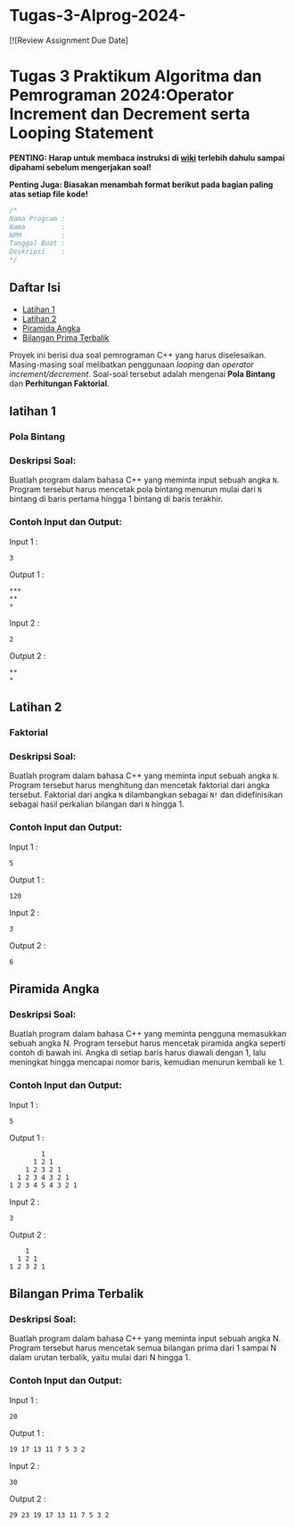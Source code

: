 # Tugas-3-Alprog-2024-
[![Review Assignment Due Date]
# Tugas 3 Praktikum Algoritma dan Pemrograman 2024:Operator Increment dan Decrement serta Looping Statement

**PENTING: Harap untuk membaca instruksi di [wiki](https://github.com/praktikum-tiunpad-angkatan-2022/modul-algoritma-dan-pemrograman/wiki) terlebih dahulu sampai dipahami sebelum mengerjakan soal!**

**Penting Juga: Biasakan menambah format berikut pada bagian paling atas setiap file kode!**

```cpp
/*
Nama Program :
Nama         :
NPM          :
Tanggal Buat :
Deskripsi    :
*/
```

## Daftar Isi
- [Latihan 1](#latihan-1)
- [Latihan 2](#latihan-2)
- [Piramida Angka](#piramida-Angka)
- [Bilangan Prima Terbalik](#Bilangan-Prima-Terbalik)

Proyek ini berisi dua soal pemrograman C++ yang harus diselesaikan. Masing-masing soal melibatkan penggunaan *looping* dan *operator increment/decrement*. Soal-soal tersebut adalah mengenai **Pola Bintang** dan **Perhitungan Faktorial**.

## latihan 1
### Pola Bintang

### Deskripsi Soal:
Buatlah program dalam bahasa C++ yang meminta input sebuah angka `N`. Program tersebut harus mencetak pola bintang menurun mulai dari `N` bintang di baris pertama hingga 1 bintang di baris terakhir.

### Contoh Input dan Output:


Input 1 :

```  
3
```

Output 1 :

```
*** 
** 
*
```
Input 2 :

```  
2
```

Output 2 :

```
** 
*
```
## Latihan 2

### Faktorial

### Deskripsi Soal:
Buatlah program dalam bahasa C++ yang meminta input sebuah angka `N`. Program tersebut harus menghitung dan mencetak faktorial dari angka tersebut. Faktorial dari angka `N` dilambangkan sebagai `N!` dan didefinisikan sebagai hasil perkalian bilangan dari `N` hingga 1.

### Contoh Input dan Output:

Input 1 :

```
5
```
Output 1 :

```
120
```
Input 2 :

```
3
```
Output 2 :

```
6
```

## Piramida Angka

### Deskripsi Soal:
Buatlah program dalam bahasa C++ yang meminta pengguna memasukkan sebuah angka N. Program tersebut harus mencetak piramida angka seperti contoh di bawah ini. Angka di setiap baris harus diawali dengan 1, lalu meningkat hingga mencapai nomor baris, kemudian menurun kembali ke 1.
### Contoh Input dan Output:

Input 1 :

```
5
```
Output 1 :

```
        1
      1 2 1
    1 2 3 2 1
  1 2 3 4 3 2 1
1 2 3 4 5 4 3 2 1
```
Input 2 :

```
3
```
Output 2 :

```
    1
  1 2 1
1 2 3 2 1
```
## Bilangan Prima Terbalik

### Deskripsi Soal:
Buatlah program dalam bahasa C++ yang meminta input sebuah angka N. Program tersebut harus mencetak semua bilangan prima dari 1 sampai N dalam urutan terbalik, yaitu mulai dari N hingga 1.

### Contoh Input dan Output:

Input 1 :

```
20
```
Output 1 :

```
19 17 13 11 7 5 3 2
```
Input 2 :

```
30
```
Output 2 :

```
29 23 19 17 13 11 7 5 3 2
```